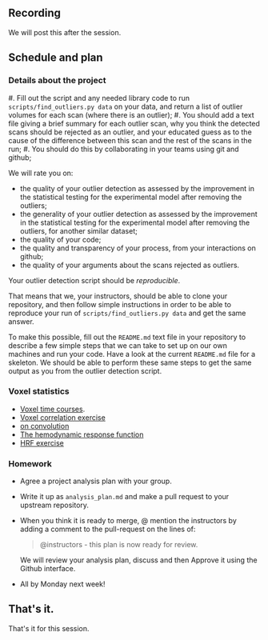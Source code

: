 ## Recording

We will post this after the session.

## Schedule and plan

### Details about the project

#. Fill out the script and any needed library code to run
   `scripts/find_outliers.py data` on your data, and return a list of
   outlier volumes for each scan (where there is an outlier);
#. You should add a text file giving a brief summary for each outlier scan,
   why you think the detected scans should be rejected as an outlier, and your
   educated guess as to the cause of the difference between this scan and the
   rest of the scans in the run;
#. You should do this by collaborating in your teams using git and github;

We will rate you on:

* the quality of your outlier detection as assessed by the improvement in the
  statistical testing for the experimental model after removing the outliers;
* the generality of your outlier detection as assessed by the improvement in
  the statistical testing for the experimental model after removing the
  outliers, for another similar dataset;
* the quality of your code;
* the quality and transparency of your process, from your interactions on
  github;
* the quality of your arguments about the scans rejected as outliers.

Your outlier detection script should be *reproducible*.

That means that we, your instructors, should be able to clone your repository,
and then follow simple instructions in order to be able to reproduce your run
of `scripts/find_outliers.py data` and get the same answer.

To make this possible, fill out the `README.md` text file in your repository
to describe a few simple steps that we can take to set up on our own machines
and run your code.  Have a look at the current `README.md` file for a
skeleton.  We should be able to perform these same steps to get the same
output as you from the outlier detection script.

### Voxel statistics

* [Voxel time courses](https://textbook.nipraxis.org/voxel_time_courses).
* [Voxel correlation
  exercise](https://hub.nipraxis.org/hub/user-redirect/git-pull?repo=https%3A//github.com/nipraxis/voxel_correlation&subPath=voxel_correlation.ipynb)
* [on convolution](https://textbook.nipraxis.org/on_convolution)
* [The hemodynamic response
  function](https://textbook.nipraxis.org/convolution_background)
* [HRF
  exercise](https://hub.nipraxis.org/hub/user-redirect/git-pull?repo=https%3A//github.com/nipraxis/make_hrf&subPath=make_hrf.ipynb)

### Homework

* Agree a project analysis plan with your group.
* Write it up as `analysis_plan.md` and make a pull request to your upstream repository.
*   When you think it is ready to merge, @ mention the instructors by
    adding a comment to the pull-request on the lines of:

    > @instructors - this plan is now ready for review.

    We will review your analysis plan, discuss and then Approve it using the
    Github interface.

* All by Monday next week!

## That's it.

That's it for this session.

